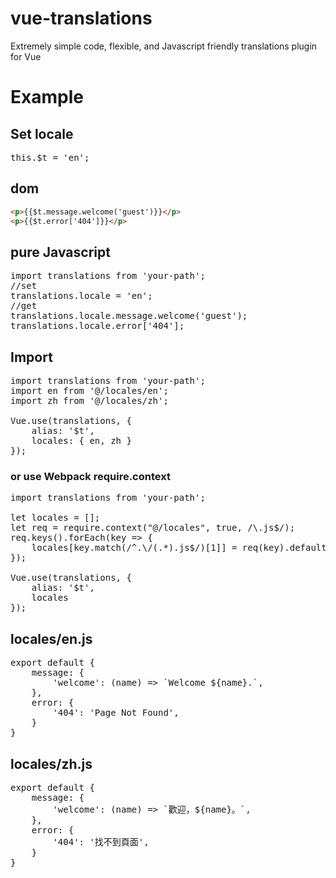 # vue-translations
Extremely simple code, flexible, and Javascript friendly translations plugin for Vue
# Example
## Set locale
<pre>
this.$t = 'en';
</pre>
## dom
```html
<p>{{$t.message.welcome('guest')}}</p>
<p>{{$t.error['404']}}</p>
```
## pure Javascript
<pre>
import translations from 'your-path';
//set
translations.locale = 'en';
//get
translations.locale.message.welcome('guest');
translations.locale.error['404'];
</pre>
## Import
<pre>
import translations from 'your-path';
import en from '@/locales/en';
import zh from '@/locales/zh';

Vue.use(translations, {
    alias: '$t',
    locales: { en, zh }
});
</pre>
### or use Webpack require.context
<pre>
import translations from 'your-path';

let locales = [];
let req = require.context("@/locales", true, /\.js$/);
req.keys().forEach(key => {
    locales[key.match(/^.\/(.*).js$/)[1]] = req(key).default
});

Vue.use(translations, {
    alias: '$t',
    locales
});
</pre>
## locales/en.js
<pre>
export default {
    message: {
        'welcome': (name) => `Welcome ${name}.`,
    },
    error: {
        '404': 'Page Not Found',
    }
}
</pre>
## locales/zh.js
<pre>
export default {
    message: {
        'welcome': (name) => `歡迎，${name}。`,
    },
    error: {
        '404': '找不到頁面',
    }
}
</pre>
